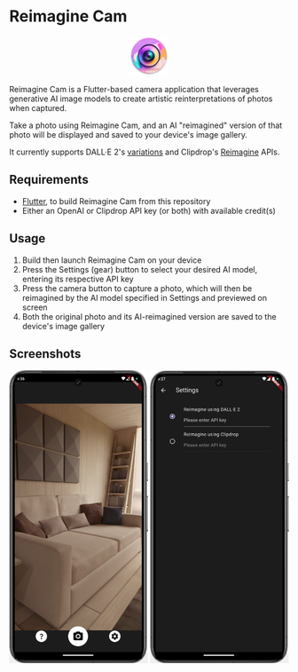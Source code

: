 # Reimagine Cam
<p align="center">
  <img src="./assets/images/reimagine_cam.png"  width="70"/>
</p>

Reimagine Cam is a Flutter-based camera application that leverages generative AI image models to create artistic reinterpretations of photos when captured.

Take a photo using Reimagine Cam, and an AI "reimagined" version of that photo will be displayed and saved to your device's image gallery.

It currently supports DALL·E 2's [variations](https://platform.openai.com/docs/api-reference/images/create-variation) and Clipdrop's [Reimagine](https://clipdrop.co/apis/docs/reimagine) APIs.

## Requirements
- [Flutter](https://flutter.dev/), to build Reimagine Cam from this repository
- Either an OpenAI or Clipdrop API key (or both) with available credit(s)

## Usage
1. Build then launch Reimagine Cam on your device
2. Press the Settings (gear) button to select your desired AI model, entering its respective API key
3. Press the camera button to capture a photo, which will then be reimagined by the AI model specified in Settings and previewed on screen
4. Both the original photo and its AI-reimagined version are saved to the device's image gallery

## Screenshots
<p>
  <img src="./images/camera_screen.png" width="250"/>
  <img src="./images/settings_screen.png" width="250"/>
</p>

